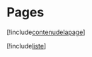 # Pages

[!include[contenudelapage](pages.contenudelapage.autogen.md)]

[!include[liste](pages.liste.autogen.md)]



